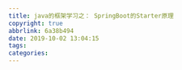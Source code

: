 ```yaml
---
title: java的框架学习之： SpringBoot的Starter原理
copyright: true
abbrlink: 6a38b494
date: 2019-10-02 13:04:15
tags:
categories:
---
```

